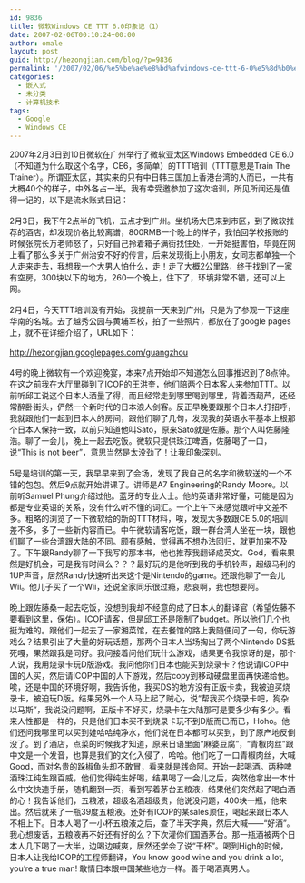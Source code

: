 ```yaml
---
id: 9836
title: 微软Windows CE TTT 6.0印象记（1）
date: 2007-02-06T00:10:24+00:00
author: omale
layout: post
guid: http://hezongjian.com/blog/?p=9836
permalink: '/2007/02/06/%e5%be%ae%e8%bd%afwindows-ce-ttt-6-0%e5%8d%b0%e8%b1%a1%e8%ae%b0%ef%bc%881%ef%bc%89/'
categories:
  - 嵌入式
  - 未分类
  - 计算机技术
tags:
  - Google
  - Windows CE
---
```

<meta content="MSHTML 6.00.5730.11" name=GENERATOR>

<body leftMargin=3 topMargin=2>

<div>
  2007年2月3日到10日微软在广州举行了微软亚太区Windows Embedded CE 6.0（不知道为什么取这个名字，CE6，多简单）的TTT培训（TTT意思是Train The Trainer）。所谓亚太区，其实来的只有中日韩三国加上香港台湾的人而已，一共有大概40个的样子，中外各占一半。我有幸受邀参加了这次培训，所见所闻还是值得一记的，以下是流水账式日记：
</div>

<div>
  &nbsp;
</div>

<div>
  2月3日，我下午2点半的飞机，五点才到广州。坐机场大巴来到市区，到了微软推荐的酒店，却发现价格比较离谱，800RMB一个晚上的样子，我怕回学校报账的时候张院长万老师怒了，只好自己拎着箱子满街找住处，一开始挺害怕，毕竟在网上看了那么多关于广州治安不好的传言，后来发现街上小朋友，女同志都单独一个人走来走去，我想我一个大男人怕什么，走！走了大概2公里路，终于找到了一家有空房，300块以下的地方，260一个晚上，住下了，环境非常不错，还可以上网。
</div>

<div>
  &nbsp;
</div>

<div>
  2月4日，今天TTT培训没有开始，我提前一天来到广州，只是为了参观一下这座华南的名城。去了越秀公园与黄埔军校，拍了一些照片，都放在了google pages上，就不在详细介绍了，URL如下：
</div>

<div>
  &nbsp;
</div>

<div>
  <a href="http://hezongjian.googlepages.com/guangzhou">http://hezongjian.googlepages.com/guangzhou</a>
</div>

<div>
  &nbsp;
</div>

<div>
  4号的晚上微软有一个欢迎晚宴，本来7点开始却不知道怎么回事推迟到了8点钟。在这之前我在大厅里碰到了ICOP的王洪奎，他们陪两个日本客人来参加TTT。以前听邱工说这个日本人酒量了得，而且经常走到哪里喝到哪里，背着酒葫芦，还经常醉卧街头，俨然一个新时代的日本浪人剑客。反正早晚要跟那个日本人打招呼，我就跟他们一起到日本人的房间，跟他们聊了几句，发现我的英语水平基本上根那个日本人保持一致，以前只知道他叫Sato，原来Sato就是佐藤。那个人叫佐藤隆浩。聊了一会儿，晚上一起去吃饭。微软只提供珠江啤酒，佐藤喝了一口，说“This is not beer”，意思当然是太没劲了！让我印象深刻。
</div>

<div>
  &nbsp;
</div>

<div>
  5号是培训的第一天，我早早来到了会场，发现了我自己的名字和微软送的一个不错的包包。然后9点就开始讲课了。讲师是A7 Engineering的Randy Moore。以前听Samuel Phung介绍过他。蓝牙的专业人士。他的英语非常好懂，可能是因为都是专业英语的关系，没有什么听不懂的词汇。一个上午下来感觉跟听中文差不多。粗略的浏览了一下微软给的新的TTT材料，唉，发现大多数跟CE 5.0的培训差不多，多了一些新内容而已。中午微软请客吃饭，跟一群台湾人坐在一块，跟他们聊了一些台湾跟大陆的不同。颇有感触，觉得再不想办法回归，就更加来不及了。下午跟Randy聊了一下我写的那本书，他也推荐我翻译成英文。God，看来果然是好机会，可是我有时间么？？？最好玩的是他听到我的手机铃声，超级马利的1UP声音，居然Randy快速听出来这个是Nintendo的game。还跟他聊了一会儿Wii。他儿子买了一个Wii，还说全家同乐很过瘾，悲哀啊，我也想要阿。
</div>

<div>
  &nbsp;
</div>

<div>
  晚上跟佐藤桑一起去吃饭，没想到我却不经意的成了日本人的翻译官（希望佐藤不要看到这里，保佑）。ICOP请客，但是邱工还是限制了budget。所以他们几个也挺为难的。跟他们一起去了一家湘菜馆，在去餐馆的路上我随便问了一句，你玩游戏么？结果引出了大量的好玩话题，那两个日本人当场掏出了两个Nintendo DS抵死嘎，果然跟我是同好。我问接着问他们玩什么游戏，结果更令我惊讶的是，那个人说，我用烧录卡玩D版游戏。我问他你们日本也能买到烧录卡？他说请ICOP中国的人买，然后请ICOP中国的人下游戏，然后copy到移动硬盘里面再快递给他。唉，还是中国的环境好啊，我告诉他，我买DS的地方没有正版卡卖，我被迫买烧录卡，被迫玩D版。结果另外一个人马上起了贼心，说“帮我买个烧录卡吧，狗杂以马斯”，我说没问题啊，正版卡不好买，烧录卡在大陆那可是要多少有多少。看来人性都是一样的，只是他们日本买不到烧录卡玩不到D版而已而已，Hoho。他们还问我哪里可以买到娃哈哈纯净水，他们说在日本都可以买到，到了原产地反倒没了。到了酒店，点菜的时候我才知道，原来日语里面“麻婆豆腐”，“青椒肉丝”跟中文是一个发音，也算是我们的文化入侵了，哈哈。他们吃了一口青椒肉丝，大喊Good，而对名贵的跺椒鱼头却不敢冒，看来就是践命阿。开始一起喝酒。两种啤酒珠江纯生跟百威，他们觉得纯生好喝，结果喝了一会儿之后，突然他拿出一本什么中文快速手册，随机翻到一页，看到写着茅台五粮液，结果他们突然起了喝白酒的心！我告诉他们，五粮液，超级名酒超级贵，他说没问题，400块一瓶，他来出。然后就来了一瓶39度五粮液。还好有ICOP的某sales顶住，喝起来跟日本人不相上下。日本人喝了一小杯五粮液之后，查了半天字典，然后大喊——“好酒”。我心想废话，五粮液再不好还有好的么？下次灌你们国酒茅台。那一瓶酒被两个日本人几下喝了一大半，边喝边喊爽，居然还学会了说“干杯”。喝到High的时候，日本人让我给ICOP的工程师翻译，You know good wine and you drink a lot, you&#8217;re a true man! 敢情日本跟中国某些地方一样。善于喝酒真男人。
</div>

<div>
  &nbsp;
</div>

<div>
  &nbsp;
</div>

<div>
  &nbsp;
</div>

<div>
  &nbsp;
</div>